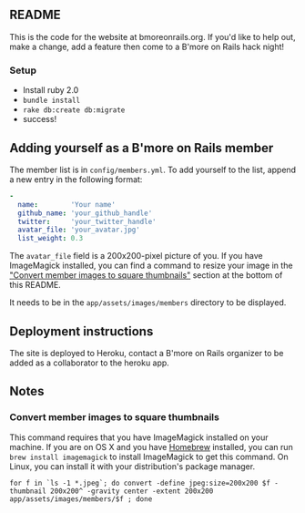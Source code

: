 ## README


This is the code for the website at bmoreonrails.org. If you'd like to help out, make a change, add a feature then come to a B'more on Rails hack night!

### Setup

* Install ruby 2.0
* `bundle install`
* `rake db:create db:migrate`
* success!

## Adding yourself as a B'more on Rails member

The member list is in `config/members.yml`. To add yourself to the list, append a new entry in the following format:

```yaml
-
  name:        'Your name'
  github_name: 'your_github_handle'
  twitter:     'your_twitter_handle'
  avatar_file: 'your_avatar.jpg'
  list_weight: 0.3
```

The `avatar_file` field is a 200x200-pixel picture of you. If you have ImageMagick installed, you can find a command to resize your image in the ["Convert member images to square thumbnails"](https://github.com/bmoreonrails/bmoreonrails.org#convert-member-images-to-square-thumbnails) section at the bottom of this README.

It needs to be in the `app/assets/images/members` directory to be displayed.

## Deployment instructions

The site is deployed to Heroku, contact a B'more on Rails organizer to be added as a collaborator to the heroku app.

## Notes

### Convert member images to square thumbnails

This command requires that you have ImageMagick installed on your machine. If you are on OS X and you have [Homebrew](http://brew.sh) installed, you can run `brew install imagemagick` to install ImageMagick to get this command. On Linux, you can install it with your distribution's package manager.

    for f in `ls -1 *.jpeg`; do convert -define jpeg:size=200x200 $f -thumbnail 200x200^ -gravity center -extent 200x200 app/assets/images/members/$f ; done
